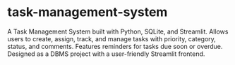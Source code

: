 # task-management-system
A Task Management System built with Python, SQLite, and Streamlit. Allows users to create, assign, track, and manage tasks with priority, category, status, and comments. Features reminders for tasks due soon or overdue. Designed as a DBMS project with a user-friendly Streamlit frontend.
